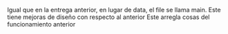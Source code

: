 Igual que en la entrega anterior, en lugar de data, el file se llama main. 
Este tiene mejoras de diseño con respecto al anterior
Este arregla cosas del funcionamiento anterior
